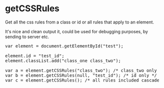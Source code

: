 # getCSSRules
Get all the css rules from a class or id or all rules that apply to an element.

It's nice and clean output it, could be used for debugging purposes, by sending to server etc.

<pre>
var element = document.getElementById("test");

element.id = "test_id";
element.classList.add("class_one class_two");

var a = element.getCSSRules("class_two"); /* class_two only class_one is skipped */
var b = element.getCSSRules(null, "test_id"); /* id only */
var c = element.getCSSRules(); /* all rules included cascaded */

</pre>
